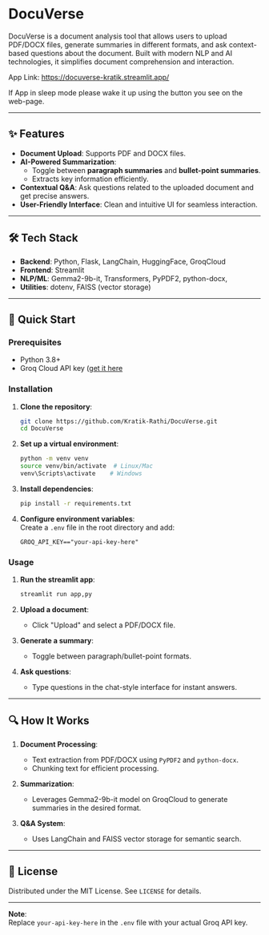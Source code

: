 # DocuVerse  
DocuVerse is a document analysis tool that allows users to upload PDF/DOCX files, generate summaries in different formats, and ask context-based questions about the document. Built with modern NLP and AI technologies, it simplifies document comprehension and interaction.  

App Link: https://docuverse-kratik.streamlit.app/

If App in sleep mode please wake it up using the button you see on the web-page.

---

## ✨ Features  
- **Document Upload**: Supports PDF and DOCX files.  
- **AI-Powered Summarization**:  
  - Toggle between **paragraph summaries** and **bullet-point summaries**.  
  - Extracts key information efficiently.  
- **Contextual Q&A**: Ask questions related to the uploaded document and get precise answers.  
- **User-Friendly Interface**: Clean and intuitive UI for seamless interaction.  

---

## 🛠️ Tech Stack  
- **Backend**: Python, Flask, LangChain,  HuggingFace, GroqCloud    
- **Frontend**: Streamlit 
- **NLP/ML**: Gemma2-9b-it, Transformers, PyPDF2, python-docx, 
- **Utilities**: dotenv, FAISS (vector storage)  

---

## 🚀 Quick Start  

### Prerequisites  
- Python 3.8+  
- Groq Cloud API key ([get it here](https://console.groq.com/docs/quickstart)  

### Installation  
1. **Clone the repository**:  
   ```bash  
   git clone https://github.com/Kratik-Rathi/DocuVerse.git  
   cd DocuVerse  
   ```  

2. **Set up a virtual environment**:  
   ```bash  
   python -m venv venv  
   source venv/bin/activate  # Linux/Mac  
   venv\Scripts\activate    # Windows  
   ```  

3. **Install dependencies**:  
   ```bash  
   pip install -r requirements.txt  
   ```  

4. **Configure environment variables**:  
   Create a `.env` file in the root directory and add:  
   ```env  
   GROQ_API_KEY=="your-api-key-here"  
   ```  

### Usage  
1. **Run the streamlit app**:  
   ```bash  
   streamlit run app,py  
   ```  

2. **Upload a document**:  
   - Click "Upload" and select a PDF/DOCX file.  

3. **Generate a summary**:  
   - Toggle between paragraph/bullet-point formats.  

4. **Ask questions**:  
   - Type questions in the chat-style interface for instant answers.  

---

## 🔍 How It Works  
1. **Document Processing**:  
   - Text extraction from PDF/DOCX using `PyPDF2` and `python-docx`.  
   - Chunking text for efficient processing.  

2. **Summarization**:  
   - Leverages Gemma2-9b-it model on GroqCloud to generate summaries in the desired format.  

3. **Q&A System**:  
   - Uses LangChain and FAISS vector storage for semantic search.  

---

## 📄 License  
Distributed under the MIT License. See `LICENSE` for details.  


---

**Note**:  
Replace `your-api-key-here` in the `.env` file with your actual Groq API key.  

